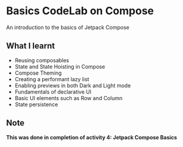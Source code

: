 # Basics CodeLab on Compose
An introduction to the basics of Jetpack Compose

## What I learnt 
- Reusing composables
- State and State Hoisting in Compose
- Compose Theming
- Creating a performant lazy list
- Enabling previews in both Dark and Light mode
- Fundamentals of declarative UI
- Basic UI elements such as Row and Column
- State persistence

## Note
**This was done in completion of activity 4: Jetpack Compose Basics**
